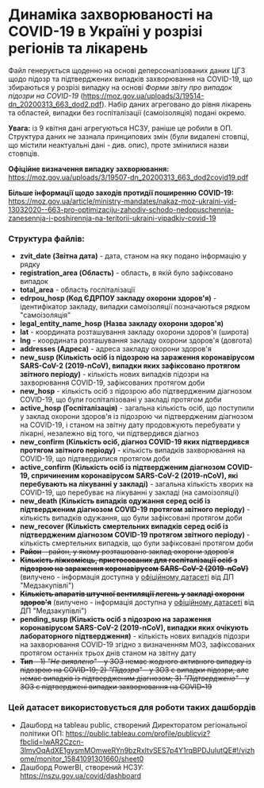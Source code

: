 # Динаміка захворюваності на COVID-19 в Україні у розрізі регіонів та лікарень
Файл генерується щоденно на основі деперсоналізованих даних ЦГЗ щодо підозр та підтверджених випадків захворювання на COVID-19, що збираються у розрізі випадку на основі *Форми звіту про випадок підозри на COVID-19* (https://moz.gov.ua/uploads/3/19514-dn_20200313_663_dod2.pdf). Набір даних агреговано до рівня лікарень та областей, випадки без госпіталізації (самоізоляція) подані окремо.

**Увага:** із 9 квітня дані агрегуються НСЗУ, раніше це робили в ОП. Структура даних не зазнала принципових змін (були видалені стовпці, що містили неактуальні дані - див. опис), проте змінилися назви стовпців.

**Офіційне визначення випадку захворювання:** https://moz.gov.ua/uploads/3/19507-dn_20200313_663_dod2covid19.pdf

**Більше інформації щодо заходів протидії поширенню COVID-19:** https://moz.gov.ua/article/ministry-mandates/nakaz-moz-ukraini-vid-13032020--663-pro-optimizaciju-zahodiv-schodo-nedopuschennja-zanesennja-i-poshirennja-na-teritorii-ukraini-vipadkiv-covid-19

### Структура файлів:
* **zvit_date (Звітна дата)** - дата, станом на яку подано інформацію у рядку
* **registration_area (Область)**	- область, в якій було зафіксовано випадок
* **total_area** - область госпіталізації
* **edrpou_hosp (Код ЄДРПОУ закладу охорони здоров'я)** - ідентифікатор закладу, випадки самоізоляції позначаються рядком "самоізоляція"
* **legal_entity_name_hosp (Назва закладу охорони здоров'я)**
* **lat** - координата розташування закладу охорони здоров'я (широта)
* **lng** - координата розташування закладу охорони здоров'я (довгота)
* **addresses (Адреса)** - адреса закладу охорони здоров'я
* **new_susp (Кількість осіб із підозрою на зараження коронавірусом SARS-CoV-2 (2019-nCoV), випадки яких зафіксовано протягом звітного періоду)** - кількість нових випадків підозри на захворювання COVID-19, зафіксованих протягом доби
* **new_hosp** - кількість осіб з підозрою або підтвердженим діагнозом COVID-19, що були госпіталізовані у закладі протягом доби
* **active_hosp (Госпіталізація)** - загальна кількість осіб, що поступили у заклад охорони здоров'я із підозрою чи підтвердженим діагнозом на COVID-19, і станом на звітну дату продовжують перебувати у лікарні, незалежно від того, чи підтвердився діагноз
* **new_confirm (Кількість осіб, діагноз COVID-19 яких підтвердився протягом звітного періоду)** - кількість випадків захворювання на COVID-19, що підтвердилися протягом доби
* **active_confirm (Кількість осіб із підтвердженим діагнозом COVID-19, спричиненим коронавірусом SARS-CoV-2 (2019-nCoV), які перебувають на лікуванні у закладі)** - загальна кількість хворих на COVID-19, що перебуває на лікуванні у закладі (на самоізоляції)
* **new_death (Кількість випадків одужання серед осіб із підтвердженим діагнозом COVID-19 протягом звітного періоду)** - кількість випадків одужання, що були зафіксовані протягом доби
* **new_recover (Кількість смертельних випадків серед осіб із підтвердженим діагнозом COVID-19 протягом звітного періоду)** - кількість смертельних випадків, що були зафіксовані протягом доби
* ~~**Район** - район, у якому розташовано заклад охорони здоров'я~~
* ~~**Кількість ліжкомісць, пристосованих для госпіталізації осіб з підозрою на зараження коронавірусом SARS-CoV-2 (2019-nCoV)**~~ (вилучено - інформація доступна у [офіційному датасеті](https://covid19.gov.ua/vidkryti-dani) від ДП "Медзакупівлі")
* ~~**Кількість апаратів штучної вентиляції легень у закладі охорони здоров'я**~~ (вилучено - інформація доступна у [офіційному датасеті](https://covid19.gov.ua/vidkryti-dani) від ДП "Медзакупівлі")
* **pending_susp (Кількість осіб з підозрою на зараження коронавірусом SARS-CoV-2 (2019-nCoV), випадки яких очікують лабораторного підтвердження)** - кількість нових випадків підозри на захворювання COVID-19 згідно з визначенням МОЗ, зафіксованих протягом останніх трьох днів станом на звітну дату
* ~~**Тип** - 1) *"Не виявлено"* - у ЗОЗ немає жодного активного випадку із підозрою на COVID-19; 2) *"Підозра"* - у ЗОЗ є випадки підозри, але немає випадків із підтвердженим діагнозом; 3) *"Підтверджено"* - у ЗОЗ є підтверджені випадки захворювання на COVID-19~~

### Цей датасет використовується для роботи таких дашбордів
* Дашборд на tableau public, створений Директоратом регіональної політики ОП: https://public.tableau.com/profile/publicviz?fbclid=IwAR2Czcn-3lmyOqAdXE1gysmMOmweRYn9bzRxItvSES7p4Y1rqBPDJulutQE#!/vizhome/monitor_15841091301660/sheet0
* Дашборд PowerBI, створений НСЗУ: https://nszu.gov.ua/covid/dashboard
